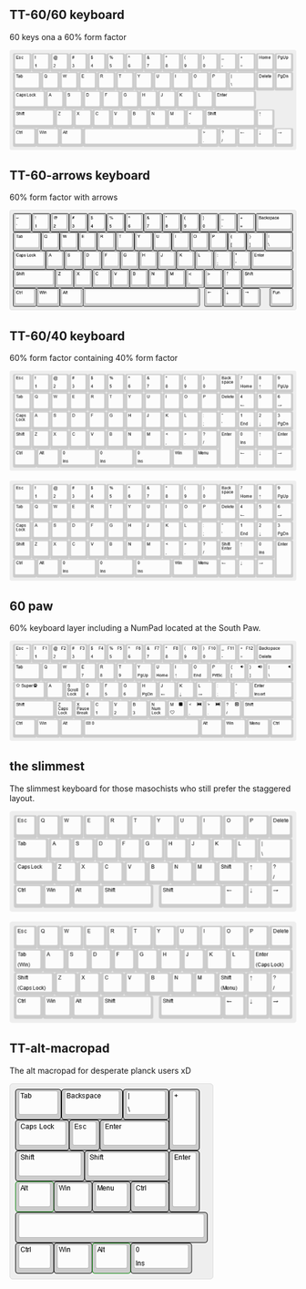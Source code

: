 ## TT-60/60 keyboard
60 keys ona a 60% form factor

![TT-60/60 keyboard](60-60-keyboard.png)

## TT-60-arrows keyboard
60% form factor with arrows

![TT-60-arrows](keyboard-layout.png)

## TT-60/40 keyboard
60% form factor containing 40% form factor

![60-40-10-keyboard](60-40-10-keyboard.png)

![60-40-11-keyboard](60-40-11-keyboard.png)

## 60 paw
60% keyboard layer including a NumPad located at the South Paw.

![60-paw](60-paw.png)

## the slimmest

The slimmest keyboard for those masochists who still prefer the staggered layout.

![The slimmest keyboard 1](slimmest1.png)

![The slimmest keyboard 2](slimmest2.png)

## TT-alt-macropad

The alt macropad for desperate planck users xD

![TT-alt-macropad](tt-alt-macropad.png)
